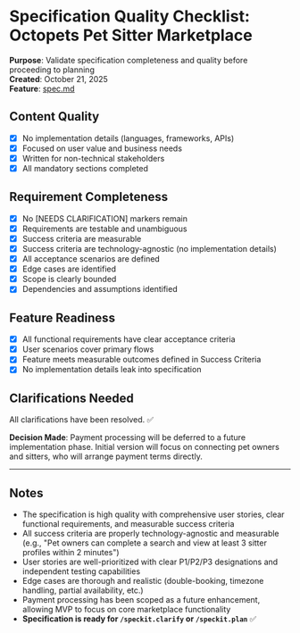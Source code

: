 # Specification Quality Checklist: Octopets Pet Sitter Marketplace

**Purpose**: Validate specification completeness and quality before proceeding to planning  
**Created**: October 21, 2025  
**Feature**: [spec.md](../spec.md)

## Content Quality

- [x] No implementation details (languages, frameworks, APIs)
- [x] Focused on user value and business needs
- [x] Written for non-technical stakeholders
- [x] All mandatory sections completed

## Requirement Completeness

- [x] No [NEEDS CLARIFICATION] markers remain
- [x] Requirements are testable and unambiguous
- [x] Success criteria are measurable
- [x] Success criteria are technology-agnostic (no implementation details)
- [x] All acceptance scenarios are defined
- [x] Edge cases are identified
- [x] Scope is clearly bounded
- [x] Dependencies and assumptions identified

## Feature Readiness

- [x] All functional requirements have clear acceptance criteria
- [x] User scenarios cover primary flows
- [x] Feature meets measurable outcomes defined in Success Criteria
- [x] No implementation details leak into specification

## Clarifications Needed

All clarifications have been resolved. ✅

**Decision Made**: Payment processing will be deferred to a future implementation phase. Initial version will focus on connecting pet owners and sitters, who will arrange payment terms directly.

---

## Notes

- The specification is high quality with comprehensive user stories, clear functional requirements, and measurable success criteria
- All success criteria are properly technology-agnostic and measurable (e.g., "Pet owners can complete a search and view at least 3 sitter profiles within 2 minutes")
- User stories are well-prioritized with clear P1/P2/P3 designations and independent testing capabilities
- Edge cases are thorough and realistic (double-booking, timezone handling, partial availability, etc.)
- Payment processing has been scoped as a future enhancement, allowing MVP to focus on core marketplace functionality
- **Specification is ready for `/speckit.clarify` or `/speckit.plan`** ✅
